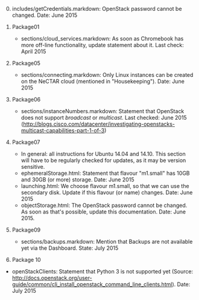 0. includes/getCredentials.markdown: OpenStack password cannot be changed. Date: June 2015

1. Package01
    - sections/cloud\_services.markdown: As soon as Chromebook has more off-line functionality, update statement about it. Last check: April 2015

2. Package05
   - sections/connecting.markdown: Only Linux instances can be created on the NeCTAR cloud (mentioned in "Housekeeping"). Date: June 2015

3. Package06
    - sections/instanceNumbers.markdown: Statement that OpenStack does not support *broadcast* or *multicast*. Last checked: June 2015
      (http://blogs.cisco.com/datacenter/investigating-openstacks-multicast-capabilities-part-1-of-3)

4. Package07
    - In general: all instructions for Ubuntu 14.04 and 14.10. This section will have to be regularly checked for updates, as it may be version sensitive.
    - ephemeralStorage.html: Statement that flavour "m1.small" has 10GB and 30GB (or more) storage. Date: June 2015
    - launching.html: We choose flavour m1.small, so that we can use the secondary disk. Update if this flavour (or name) changes. Date: June 2015
    - objectStorage.html: The OpenStack password cannot be changed. As soon as that's possible, update this documentation. Date: June 2015.

5. Package09
    - sections/backups.markdown: Mention that Backups are not available yet via the Dashboard. State: July 2015

5. Package 10
  - openStackClients: Statement that Python 3 is not supported yet (Source: http://docs.openstack.org/user-guide/common/cli_install_openstack_command_line_clients.html). Date: July 2015

